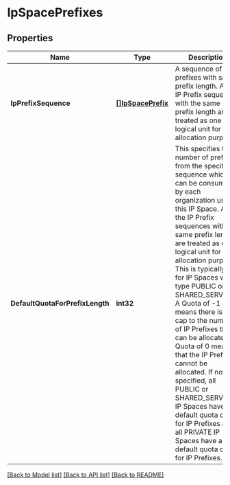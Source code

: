 # IpSpacePrefixes

## Properties
Name | Type | Description | Notes
------------ | ------------- | ------------- | -------------
**IpPrefixSequence** | [**[]IpSpacePrefix**](IpSpacePrefix.md) | A sequence of IP prefixes with same prefix length. All the IP Prefix sequences with the same prefix length are treated as one logical unit for allocation purpose.  | [optional] [default to null]
**DefaultQuotaForPrefixLength** | **int32** | This specifies the number of prefixes from the specified sequence which can be consumed by each organization using this IP Space. All the IP Prefix sequences with the same prefix length are treated as one logical unit for allocation purpose. This is typically set for IP Spaces with type PUBLIC or SHARED_SERVICES. A Quota of -1 means there is no cap to the number of IP Prefixes that can be allocated. A Quota of 0 means that the IP Prefixes cannot be allocated. If not specified, all PUBLIC or SHARED_SERVICES IP Spaces have a default quota of 0 for IP Prefixes and all PRIVATE IP Spaces have a default quota of -1 for IP Prefixes.  | [optional] [default to null]

[[Back to Model list]](../README.md#documentation-for-models) [[Back to API list]](../README.md#documentation-for-api-endpoints) [[Back to README]](../README.md)


